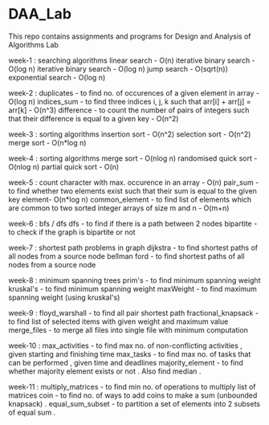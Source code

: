 # DAA_Lab
This repo contains assignments and programs for Design and Analysis of Algorithms Lab

week-1 : searching algorithms
linear search - O(n)
iterative binary search - O(log n)
iterative binary search - O(log n)
jump search - O(sqrt(n))
exponential search - O(log n)


week-2 :
duplicates - to find no. of occurences of a given element in array - O(log n)
indices_sum - to find three indices i, j, k such that arr[i] + arr[j] = arr[k] - O(n^3)
difference - to count the number of pairs of integers such that their difference is equal to a given key - O(n^2)


week-3 : sorting algorithms insertion sort - O(n^2) selection sort - O(n^2) merge sort - O(n*log n)


week-4 : sorting algorithms merge sort - O(nlog n) randomised quick sort - O(nlog n) partial quick sort - O(n)


week-5 : count character with max. occurence in an array - O(n) pair_sum - to find whether two elements exist such that their sum is equal to the given key element- O(n*log n) common_element - to find list of elements which are common to two sorted integer arrays of size m and n - O(m+n)


week-6 : bfs / dfs dfs - to find if there is a path between 2 nodes bipartite - to check if the graph is bipartite or not


week-7 : shortest path problems in graph dijkstra - to find shortest paths of all nodes from a source node bellman ford - to find shortest paths of all nodes from a source node


week-8 : minimum spanning trees prim's - to find minimum spanning weight kruskal's - to find minimum spanning weight maxWeight - to find maximum spanning weight (using kruskal's)


week-9 : floyd_warshall - to find all pair shortest path fractional_knapsack - to find list of selected items with given weight and maximum value merge_files - to merge all files into single file with minimum computation


week-10 : max_activities - to find max no. of non-conflicting activities , given starting and finishing time max_tasks - to find max no. of tasks that can be performed , given time and deadlines majority_element - to find whether majority element exists or not . Also find median .


week-11 : multiply_matrices - to find min no. of operations to multiply list of matrices coin - to find no. of ways to add coins to make a sum (unbounded knapsack) . equal_sum_subset - to partition a set of elements into 2 subsets of equal sum .
